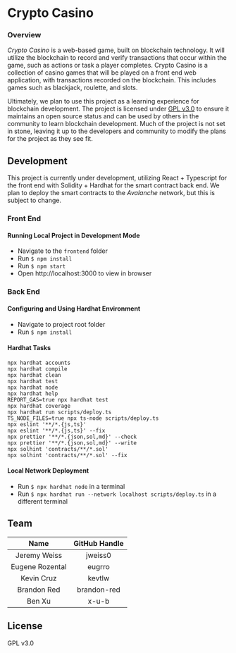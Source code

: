 Crypto Casino
===========

### Overview
_Crypto Casino_ is a web-based game, built on blockchain technology. It will utilize the blockchain to record and verify transactions that occur within the game, such as actions or task a player completes. Crypto Casino is a collection of casino games that will be played on a front end web application, with transactions recorded on the blockchain. This includes games such as blackjack, roulette, and slots.

Ultimately, we plan to use this project as a learning experience for blockchain development. The project is licensed under [GPL v3.0](https://github.com/jweiss0/OSS-CryptoCasino/blob/main/LICENSE) to ensure it maintains an open source status and can be used by others in the community to learn blockchain development. Much of the project is not set in stone, leaving it up to the developers and community to modify the plans for the project as they see fit.

## Development
This project is currently under development, utilizing React + Typescript for the front end with Solidity + Hardhat for the smart contract back end. We plan to deploy the smart contracts to the _Avalanche_ network, but this is subject to change.
### Front End
#### Running Local Project in Development Mode
- Navigate to the `frontend` folder
- Run `$ npm install`
- Run `$ npm start`
- Open http://localhost:3000 to view in browser
### Back End
#### Configuring and Using Hardhat Environment
- Navigate to project root folder
- Run `$ npm install`

#### Hardhat Tasks
```shell
npx hardhat accounts
npx hardhat compile
npx hardhat clean
npx hardhat test
npx hardhat node
npx hardhat help
REPORT_GAS=true npx hardhat test
npx hardhat coverage
npx hardhat run scripts/deploy.ts
TS_NODE_FILES=true npx ts-node scripts/deploy.ts
npx eslint '**/*.{js,ts}'
npx eslint '**/*.{js,ts}' --fix
npx prettier '**/*.{json,sol,md}' --check
npx prettier '**/*.{json,sol,md}' --write
npx solhint 'contracts/**/*.sol'
npx solhint 'contracts/**/*.sol' --fix
```

#### Local Network Deployment
- Run `$ npx hardhat node` in a terminal
- Run `$ npx hardhat run --network localhost scripts/deploy.ts` in a different terminal

<!-- #### Etherscan Verification
To try out Etherscan verification, first deploy a contract to an Ethereum network that's supported by Etherscan, such as Ropsten.

In this project, copy the .env.example file to a file named .env, and then edit it to fill in the details. Enter your Etherscan API key, your Ropsten node URL (eg from Alchemy), and the private key of the account which will send the deployment transaction. With a valid .env file in place, first deploy your contract:

```shell
hardhat run --network ropsten scripts/sample-script.ts
```

Then, copy the deployment address and paste it in to replace `DEPLOYED_CONTRACT_ADDRESS` in this command:

```shell
npx hardhat verify --network ropsten DEPLOYED_CONTRACT_ADDRESS "Hello, Hardhat!"
```
#### Performance Optimizations
For faster runs of tests and scripts, consider skipping ts-node's type checking by setting the environment variable `TS_NODE_TRANSPILE_ONLY` to `1` in hardhat's environment. For more details see [the documentation](https://hardhat.org/guides/typescript.html#performance-optimizations). -->

## Team
| **Name** | **GitHub Handle** |
|:------:|:-------:|
| Jeremy Weiss | jweiss0 | 
| Eugene Rozental | eugrro |
| Kevin Cruz | kevtlw |
| Brandon Red | brandon-red |
| Ben Xu | x-u-b |

## License
GPL v3.0
